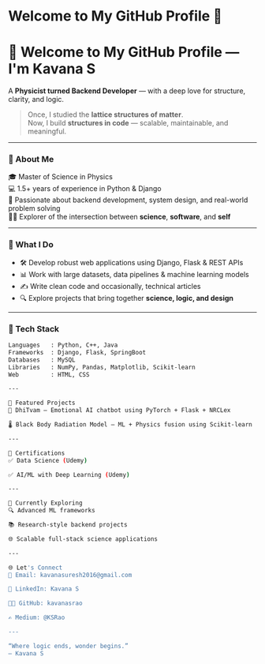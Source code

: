 # Welcome to My GitHub Profile 👋

# 👋 Welcome to My GitHub Profile — I'm Kavana S

A **Physicist turned Backend Developer** — with a deep love for structure, clarity, and logic.

> Once, I studied the **lattice structures of matter**.  
> Now, I build **structures in code** — scalable, maintainable, and meaningful.

---

### 💼 About Me

🎓 Master of Science in Physics  
💻 1.5+ years of experience in Python & Django  
🧠 Passionate about backend development, system design, and real-world problem solving  
🧘‍♀️ Explorer of the intersection between **science**, **software**, and **self**

---

### 🚀 What I Do

- 🛠️ Develop robust web applications using Django, Flask & REST APIs  
- 📊 Work with large datasets, data pipelines & machine learning models  
- ✍️ Write clean code and occasionally, technical articles  
- 🔍 Explore projects that bring together **science, logic, and design**

---

### 🧰 Tech Stack

```bash
Languages   : Python, C++, Java  
Frameworks  : Django, Flask, SpringBoot  
Databases   : MySQL  
Libraries   : NumPy, Pandas, Matplotlib, Scikit-learn  
Web         : HTML, CSS  

---

🔬 Featured Projects
🤖 DhiTvam – Emotional AI chatbot using PyTorch + Flask + NRCLex

🌡️ Black Body Radiation Model – ML + Physics fusion using Scikit-learn

---

📜 Certifications
✅ Data Science (Udemy)

✅ AI/ML with Deep Learning (Udemy)

---

🌱 Currently Exploring
🔍 Advanced ML frameworks

📚 Research-style backend projects

🌐 Scalable full-stack science applications

---

🌐 Let's Connect
📧 Email: kavanasuresh2016@gmail.com

💼 LinkedIn: Kavana S

🧑‍💻 GitHub: kavanasrao

✍️ Medium: @KSRao

---

“Where logic ends, wonder begins.”
— Kavana S



